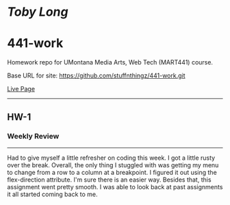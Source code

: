 # *Toby Long*

# 441-work
Homework repo for UMontana Media Arts,
Web Tech (MART441) course.

Base URL for site:
https://github.com/stuffnthingz/441-work.git

[Live Page](https://stuffnthingz.github.io/441-work/HW-1/)

---
## HW-1

### Weekly Review

---
Had to give myself a little refresher on coding this week. I got a little rusty over the break. Overall, the only thing I stuggled with was getting my menu to change from a row to a column at a breakpoint. I figured it out using the flex-direction attribute. I'm sure there is an easier way. Besides that, this assignment went pretty smooth. I was able to look back at past assignments it all started coming back to me.
